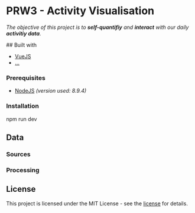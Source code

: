 # PRW3 - Activity Visualisation
_The objective of this project is to **self-quantifiy** and **interact** with our daily **activitiy data**._  

## Built with   
* [VueJS](https://vuejs.org/)  
* [...]()  

### Prerequisites  
* [NodeJS](https://nodejs.org/en/) _(version used: 8.9.4)_  

### Installation 
npm run dev  
## Data

### Sources

### Processing

## License
This project is licensed under the MIT License - see the [license](license) for details.  
